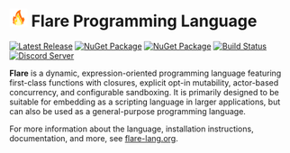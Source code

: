 # <img src="https://github.com/flare-lang/flare-lang.github.io/raw/master/Flare.svg" width="32"> Flare Programming Language

[![Latest Release](https://img.shields.io/github/release/flare-lang/flare/all.svg)](https://github.com/flare-lang/flare/releases)
[![NuGet Package](https://img.shields.io/nuget/v/flare.svg)](https://www.nuget.org/packages/flare)
[![NuGet Package](https://img.shields.io/nuget/v/libflare.svg)](https://www.nuget.org/packages/libflare)
[![Build Status](https://github.com/flare-lang/flare/workflows/CI/badge.svg)](https://github.com/flare-lang/flare/actions?query=workflow%3ACI)
[![Discord Server](https://discordapp.com/api/guilds/473031281396023317/widget.png)](https://discord.gg/EWXVkJ2)

**Flare** is a dynamic, expression-oriented programming language featuring
first-class functions with closures, explicit opt-in mutability, actor-based
concurrency, and configurable sandboxing. It is primarily designed to be
suitable for embedding as a scripting language in larger applications, but can
also be used as a general-purpose programming language.

For more information about the language, installation instructions,
documentation, and more, see [flare-lang.org](https://flare-lang.org).
